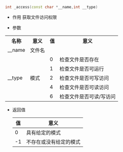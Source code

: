 ```cpp
int _access(const char *__name,int __type)
```
- 作用
获取文件访问权限

- 参数

<table>
    <tr>
        <th>名称</th>
        <th>意义</th>
        <th>值</th>
        <th>意义</th>
    </tr>
    <tr>
        <td>__name</td>
        <td>文件名</td>
        <td></td>
        <td></td>
    </tr>
    <tr>
        <td rowspan="6">__type</td>
        <td rowspan="6.">模式</td>
    </tr>
    <tr>
        <td>0</td>
        <td>检查文件是否存在</td>
    </tr>
    <tr>
        <td>1</td>
        <td>检查文件是否可运行</td>
    </tr>  
    <tr>
        <td>2</td>
        <td>检查文件是否可写访问</td>
    </tr>   
    <tr>
        <td>4</td>
        <td>检查文件是否可读访问</td>
    </tr>   
    <tr>
        <td>6</td>
        <td>检查文件是否可读/写访问</td>
    </tr>
</table>

- 返回值

  | 值 | 意义 |
  | ------ | ---- |
  | 0      | 具有给定的模式 |
  | -1     | 不存在或没有给定的模式 |